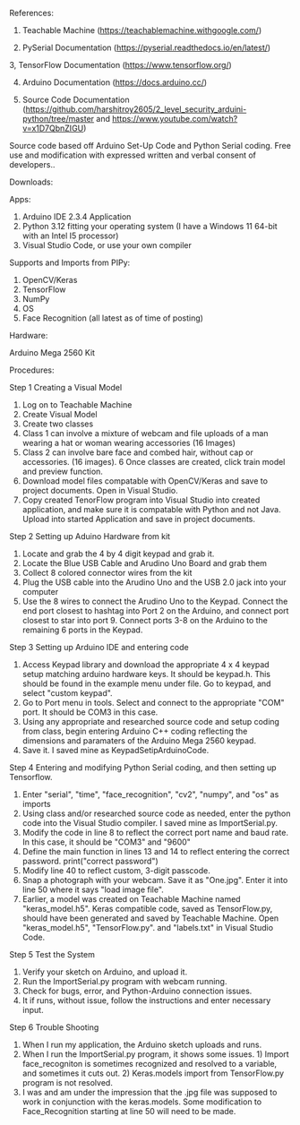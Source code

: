 References:

1. Teachable Machine (https://teachablemachine.withgoogle.com/)

2. PySerial Documentation (https://pyserial.readthedocs.io/en/latest/)

3, TensorFlow Documentation (https://www.tensorflow.org/)

4. Arduino Documentation (https://docs.arduino.cc/)

5. Source Code Documentation (https://github.com/harshitroy2605/2_level_security_arduini-python/tree/master and https://www.youtube.com/watch?v=x1D7QbnZIGU)

 Source code based off Arduino Set-Up Code and Python Serial coding. Free use and modification with expressed written and verbal consent of developers..

Downloads:

Apps:

1. Arduino IDE 2.3.4 Application
2. Python 3.12 fitting your operating system (I have a Windows 11 64-bit with an Intel I5 processor)
3. Visual Studio Code, or use your own compiler

Supports and Imports from PIPy:

1. OpenCV/Keras
2. TensorFlow
3. NumPy
4. OS
5. Face Recognition (all latest as of time of posting)

Hardware: 

Arduino Mega 2560 Kit

Procedures:

Step 1 Creating a Visual Model

1. Log on to Teachable Machine
2. Create Visual Model
3. Create two classes
4. Class 1 can involve a mixture of webcam and file uploads of a man wearing a hat or woman wearing accessories (16 Images)
5. Class 2 can involve bare face and combed hair, without cap or accessories. (16 images).
6 Once classes are created, click train model and preview function.
7. Download model files compatable with OpenCV/Keras and save to project documents. Open in Visual Studio.
8. Copy created TenorFlow program into Visual Studio into created application, and make sure it is compatable with Python and not Java. Upload into started Application and save in project documents.

Step 2 Setting up Aduino Hardware from kit

1. Locate and grab the 4 by 4 digit keypad and grab it.
2. Locate the Blue USB Cable and Arudino Uno Board and grab them
3. Collect 8 colored connector wires from the kit
4. Plug the USB cable into the Arudino Uno and the USB 2.0 jack into your computer
5. Use the 8 wires to connect the Arudino Uno to the Keypad. Connect the end port closest to hashtag into Port 2 on the Arduino, and connect port closest to star into port 9. Connect ports 3-8 on the Arduino to the remaining 6 ports in the Keypad.

Step 3 Setting up Arduino IDE and entering code

1. Access Keypad library and download the appropriate 4 x 4 keypad setup matching arduino hardware keys. It should be keypad.h. This should be found in the example menu under file. Go to keypad, and select "custom keypad".
2. Go to Port menu in tools. Select and connect to the appropriate "COM" port. It should be COM3 in this case.
3. Using any appropriate and researched source code and setup coding from class, begin entering Arduino C++ coding reflecting the dimensions and paramaters of the Arduino Mega 2560 keypad.
4. Save it. I saved mine as KeypadSetipArduinoCode.

Step 4 Entering and modifying Python Serial coding, and then setting up Tensorflow.

1. Enter "serial", "time", "face_recognition", "cv2", "numpy", and "os" as imports
2. Using class and/or researched source code as needed, enter the python code into the Visual Studio compiler. I saved mine as ImportSerial.py.
3. Modify the code in line 8 to reflect the correct port name and baud rate. In this case, it should be "COM3" and "9600"
4. Define the main function in lines 13 and 14 to reflect entering the correct password. print("correct password")
5. Modify line 40 to reflect custom, 3-digit passcode.
6. Snap a photograph with your webcam. Save it as "One.jpg". Enter it into line 50 where it says "load image file".
7. Earlier, a model was created on Teachable Machine named "keras_model.h5". Keras compatible code, saved as TensorFlow.py, should have been generated and saved by Teachable Machine. Open "keras_model.h5", "TensorFlow.py". and "labels.txt" in Visual Studio Code.

Step 5 Test the System

1. Verify your sketch on Arduino, and upload it.
2. Run the ImportSerial.py program with webcam running.
3. Check for bugs, error, and Python-Arduino connection issues.
4. It if runs, without issue, follow the instructions and enter necessary input.

Step 6 Trouble Shooting

1. When I run my application, the Arduino sketch uploads and runs.
2. When I run the ImportSerial.py program, it shows some issues. 1) Import face_recogniton is sometimes recognized and resolved to a variable, and sometimes it cuts out. 2) Keras.models import from TensorFlow.py program is not resolved.
3. I was and am under the impression that the .jpg file was supposed to work in conjunction with the keras.models. Some modification to Face_Recognition starting at line 50 will need to be made.
